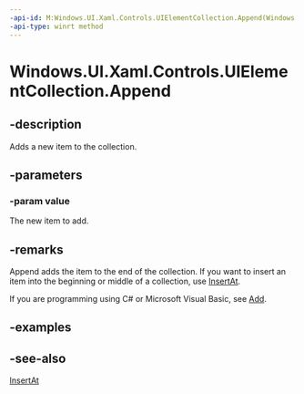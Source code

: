 ```yaml
---
-api-id: M:Windows.UI.Xaml.Controls.UIElementCollection.Append(Windows.UI.Xaml.UIElement)
-api-type: winrt method
---
```


<!-- Method syntax
public void Append(Windows.UI.Xaml.UIElement value)
-->

# Windows.UI.Xaml.Controls.UIElementCollection.Append

## -description
Adds a new item to the collection.



## -parameters
### -param value
The new item to add.

## -remarks
Append adds the item to the end of the collection. If you want to insert an item into the beginning or middle of a collection, use [InsertAt](uielementcollection_insertat_1232866588.md).

If you are programming using C# or Microsoft Visual Basic, see [Add](/dotnet/api/system.collections.generic.icollection-1.add?view=dotnet-uwp-10.0&preserve-view=true).

## -examples

## -see-also
[InsertAt](uielementcollection_insertat_1232866588.md)
